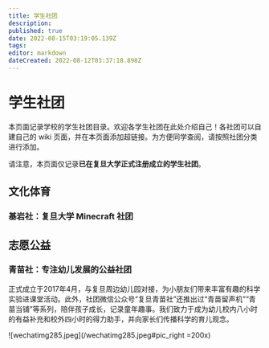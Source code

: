 ```yaml
---
title: 学生社团
description: 
published: true
date: 2022-08-15T03:19:05.139Z
tags: 
editor: markdown
dateCreated: 2022-08-12T03:37:18.898Z
---
```


# 学生社团

本页面记录学校的学生社团目录。欢迎各学生社团在此处介绍自己！各社团可以自建自己的 wiki 页面，并在本页面添加超链接。为方便同学查阅，请按照社团分类进行添加。

请注意，本页面仅记录**已在复旦大学正式注册成立的学生社团**。

## 文化体育

### 基岩社：复旦大学 Minecraft 社团

## 志愿公益

### 青苗社：专注幼儿发展的公益社团
正式成立于2017年4月，与复旦周边幼儿园对接，为小朋友们带来丰富有趣的科学实验进课堂活动。此外，社团微信公众号“复旦青苗社”还推出过“青苗留声机”“青苗当铺”等系列，陪伴孩子成长，记录童年趣事。我们致力于成为幼儿校内八小时的有益补充和校外四小时的得力助手，并向家长们传播科学的育儿观念。

![wechatimg285.jpeg](/wechatimg285.jpeg#pic_right =200x)